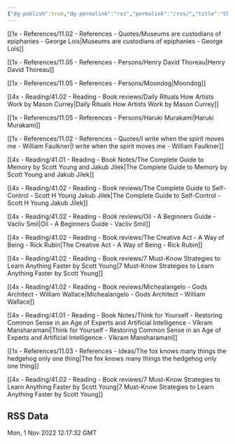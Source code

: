 ```yaml
---
{"dg-publish":true,"dg-permalink":"rss","permalink":"/rss/","title":"Changelog for RSS","dgShowBacklinks":false}
---
```



[[1x - References/11.02 - References - Quotes/Museums are custodians of epiphanies - George Lois\|Museums are custodians of epiphanies - George Lois]]

[[1x - References/11.05 - References - Persons/Henry David Thoreau\|Henry David Thoreau]]

[[1x - References/11.05 - References - Persons/Moondog\|Moondog]]

[[4x - Reading/41.02 - Reading - Book reviews/Daily Rituals How Artists Work by Mason Currey\|Daily Rituals How Artists Work by Mason Currey]]

[[1x - References/11.05 - References - Persons/Haruki Murakami\|Haruki Murakami]]

[[1x - References/11.02 - References - Quotes/I write when the spirit moves me - William Faulkner\|I write when the spirit moves me - William Faulkner]]

[[4x - Reading/41.01 - Reading - Book Notes/The Complete Guide to Memory by Scott Young and Jakub Jilek\|The Complete Guide to Memory by Scott Young and Jakub Jilek]]

[[4x - Reading/41.02 - Reading - Book reviews/The Complete Guide to Self-Control - Scott H Young Jakub Jilek\|The Complete Guide to Self-Control - Scott H Young Jakub Jilek]]

[[4x - Reading/41.02 - Reading - Book reviews/Oil - A Beginners Guide - Vacliv Smil\|Oil - A Beginners Guide - Vacliv Smil]]

[[4x - Reading/41.02 - Reading - Book reviews/The Creative Act - A Way of Being - Rick Rubin\|The Creative Act - A Way of Being - Rick Rubin]]

[[4x - Reading/41.02 - Reading - Book reviews/7 Must-Know Strategies to Learn Anything Faster by Scott Young\|7 Must-Know Strategies to Learn Anything Faster by Scott Young]]

[[4x - Reading/41.02 - Reading - Book reviews/Michealangelo - Gods Architect - William Wallace\|Michealangelo - Gods Architect - William Wallace]]

[[4x - Reading/41.01 - Reading - Book Notes/Think for Yourself - Restoring Common Sense in an Age of Experts and Artificial Intelligence - Vikram Mansharamani\|Think for Yourself - Restoring Common Sense in an Age of Experts and Artificial Intelligence - Vikram Mansharamani]]

[[1x - References/11.03 - References - Ideas/The fox knows many things the hedgehog only one thing\|The fox knows many things the hedgehog only one thing]]

[[4x - Reading/41.02 - Reading - Book reviews/7 Must-Know Strategies to Learn Anything Faster by Scott Young\|7 Must-Know Strategies to Learn Anything Faster by Scott Young]]







## RSS Data
<div class='date'>Mon, 1 Nov 2022 12:17:32 GMT</div>

